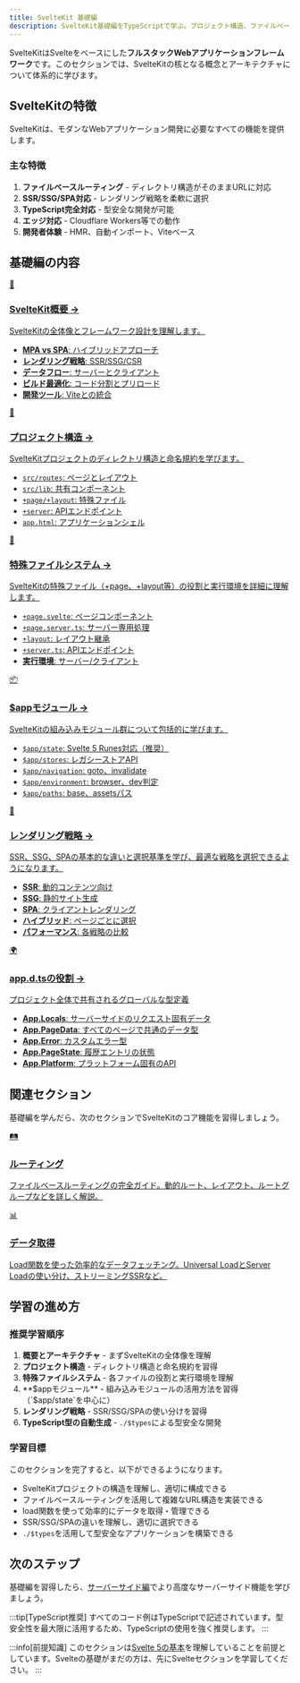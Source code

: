 ```yaml
---
title: SvelteKit 基礎編
description: SvelteKit基礎編をTypeScriptで学ぶ。プロジェクト構造、ファイルベースルーティング、load関数、サーバー/クライアントの実行環境を解説
---
```


<script>
  import { base } from '$app/paths';
</script>

SvelteKitはSvelteをベースにした**フルスタックWebアプリケーションフレームワーク**です。このセクションでは、SvelteKitの核となる概念とアーキテクチャについて体系的に学びます。

## SvelteKitの特徴

SvelteKitは、モダンなWebアプリケーション開発に必要なすべての機能を提供します。

### 主な特徴

1. **ファイルベースルーティング** - ディレクトリ構造がそのままURLに対応
2. **SSR/SSG/SPA対応** - レンダリング戦略を柔軟に選択
3. **TypeScript完全対応** - 型安全な開発が可能
4. **エッジ対応** - Cloudflare Workers等での動作
5. **開発者体験** - HMR、自動インポート、Viteベース

## 基礎編の内容

<div class="grid grid-cols-1 md:grid-cols-2 gap-4 my-8 auto-rows-[1fr]">
  <a href="{base}/sveltekit/basics/overview/" class="flex no-underline group h-full">
    <div class="p-4 border border-gray-2 dark:border-gray-7 rounded-lg shadow-md hover:shadow-lg hover:border-blue-400 dark:hover:border-blue-400 transition-all cursor-pointer flex flex-col w-full">
      <div class="text-3xl mb-2">🎯</div>
      <h3 class="font-bold text-lg mb-2 text-blue-600 dark:text-blue-400 group-hover:text-blue-700 dark:group-hover:text-blue-300 transition-colors">
        SvelteKit概要
        <span class="inline-block ml-1 text-xs opacity-60">→</span>
      </h3>
      <p class="text-sm mb-3 text-gray-7 dark:text-gray-3">SvelteKitの全体像とフレームワーク設計を理解します。</p>
      <ul class="text-sm text-gray-6 dark:text-gray-4 space-y-1 flex-grow">
        <li><strong>MPA vs SPA</strong>: ハイブリッドアプローチ</li>
        <li><strong>レンダリング戦略</strong>: SSR/SSG/CSR</li>
        <li><strong>データフロー</strong>: サーバーとクライアント</li>
        <li><strong>ビルド最適化</strong>: コード分割とプリロード</li>
        <li><strong>開発ツール</strong>: Viteとの統合</li>
      </ul>
    </div>
  </a>
  
  <a href="{base}/sveltekit/basics/project-structure/" class="flex no-underline group h-full">
    <div class="p-4 border border-gray-2 dark:border-gray-7 rounded-lg shadow-md hover:shadow-lg hover:border-blue-400 dark:hover:border-blue-400 transition-all cursor-pointer flex flex-col w-full">
      <div class="text-3xl mb-2">📁</div>
      <h3 class="font-bold text-lg mb-2 text-blue-600 dark:text-blue-400 group-hover:text-blue-700 dark:group-hover:text-blue-300 transition-colors">
        プロジェクト構造
        <span class="inline-block ml-1 text-xs opacity-60">→</span>
      </h3>
      <p class="text-sm mb-3 text-gray-7 dark:text-gray-3">SvelteKitプロジェクトのディレクトリ構造と命名規約を学びます。</p>
      <ul class="text-sm text-gray-6 dark:text-gray-4 space-y-1 flex-grow">
        <li><code>src/routes</code>: ページとレイアウト</li>
        <li><code>src/lib</code>: 共有コンポーネント</li>
        <li><code>+page/+layout</code>: 特殊ファイル</li>
        <li><code>+server</code>: APIエンドポイント</li>
        <li><code>app.html</code>: アプリケーションシェル</li>
      </ul>
    </div>
  </a>

  <a href="{base}/sveltekit/basics/file-system/" class="flex no-underline group h-full">
    <div class="p-4 border border-gray-2 dark:border-gray-7 rounded-lg shadow-md hover:shadow-lg hover:border-blue-400 dark:hover:border-blue-400 transition-all cursor-pointer flex flex-col w-full">
      <div class="text-3xl mb-2">📂</div>
      <h3 class="font-bold text-lg mb-2 text-blue-600 dark:text-blue-400 group-hover:text-blue-700 dark:group-hover:text-blue-300 transition-colors">
        特殊ファイルシステム
        <span class="inline-block ml-1 text-xs opacity-60">→</span>
      </h3>
      <p class="text-sm mb-3 text-gray-7 dark:text-gray-3">SvelteKitの特殊ファイル（+page、+layout等）の役割と実行環境を詳細に理解します。</p>
      <ul class="text-sm text-gray-6 dark:text-gray-4 space-y-1 flex-grow">
        <li><code>+page.svelte</code>: ページコンポーネント</li>
        <li><code>+page.server.ts</code>: サーバー専用処理</li>
        <li><code>+layout</code>: レイアウト継承</li>
        <li><code>+server.ts</code>: APIエンドポイント</li>
        <li><strong>実行環境</strong>: サーバー/クライアント</li>
      </ul>
    </div>
  </a>

  <a href="{base}/sveltekit/basics/app-modules/" class="flex no-underline group h-full">
    <div class="p-4 border border-gray-2 dark:border-gray-7 rounded-lg shadow-md hover:shadow-lg hover:border-blue-400 dark:hover:border-blue-400 transition-all cursor-pointer flex flex-col w-full">
      <div class="text-3xl mb-2">📦</div>
      <h3 class="font-bold text-lg mb-2 text-blue-600 dark:text-blue-400 group-hover:text-blue-700 dark:group-hover:text-blue-300 transition-colors">
        $appモジュール
        <span class="inline-block ml-1 text-xs opacity-60">→</span>
      </h3>
      <p class="text-sm mb-3 text-gray-7 dark:text-gray-3">SvelteKitの組み込みモジュール群について包括的に学びます。</p>
      <ul class="text-sm text-gray-6 dark:text-gray-4 space-y-1 flex-grow">
        <li><code>$app/state</code>: Svelte 5 Runes対応（推奨）</li>
        <li><code>$app/stores</code>: レガシーストアAPI</li>
        <li><code>$app/navigation</code>: goto、invalidate</li>
        <li><code>$app/environment</code>: browser、dev判定</li>
        <li><code>$app/paths</code>: base、assetsパス</li>
      </ul>
    </div>
  </a>

  <a href="{base}/sveltekit/basics/rendering-strategies/" class="flex no-underline group h-full">
    <div class="p-4 border border-gray-2 dark:border-gray-7 rounded-lg shadow-md hover:shadow-lg hover:border-blue-400 dark:hover:border-blue-400 transition-all cursor-pointer flex flex-col w-full">
      <div class="text-3xl mb-2">🎨</div>
      <h3 class="font-bold text-lg mb-2 text-blue-600 dark:text-blue-400 group-hover:text-blue-700 dark:group-hover:text-blue-300 transition-colors">
        レンダリング戦略
        <span class="inline-block ml-1 text-xs opacity-60">→</span>
      </h3>
      <p class="text-sm mb-3 text-gray-7 dark:text-gray-3">SSR、SSG、SPAの基本的な違いと選択基準を学び、最適な戦略を選択できるようになります。</p>
      <ul class="text-sm text-gray-6 dark:text-gray-4 space-y-1 flex-grow">
        <li><strong>SSR</strong>: 動的コンテンツ向け</li>
        <li><strong>SSG</strong>: 静的サイト生成</li>
        <li><strong>SPA</strong>: クライアントレンダリング</li>
        <li><strong>ハイブリッド</strong>: ページごとに選択</li>
        <li><strong>パフォーマンス</strong>: 各戦略の比較</li>
      </ul>
    </div>
  </a>

  <a href="{base}/sveltekit/basics/global-types/" class="flex no-underline group h-full">
    <div class="p-4 border border-gray-2 dark:border-gray-7 rounded-lg shadow-md hover:shadow-lg hover:border-blue-400 dark:hover:border-blue-400 transition-all cursor-pointer flex flex-col w-full">
      <div class="text-3xl mb-2">🌍</div>
      <h3 class="font-bold text-lg mb-2 text-blue-600 dark:text-blue-400 group-hover:text-blue-700 dark:group-hover:text-blue-300 transition-colors">
        app.d.tsの役割
        <span class="inline-block ml-1 text-xs opacity-60">→</span>
      </h3>
      <p class="text-sm mb-3 text-gray-7 dark:text-gray-3">プロジェクト全体で共有されるグローバルな型定義</p>
      <ul class="text-sm text-gray-6 dark:text-gray-4 space-y-1 flex-grow">
        <li><strong>App.Locals</strong>: サーバーサイドのリクエスト固有データ</li>
        <li><strong>App.PageData</strong>: すべてのページで共通のデータ型</li>
        <li><strong>App.Error</strong>: カスタムエラー型</li>
        <li><strong>App.PageState</strong>: 履歴エントリの状態</li>
        <li><strong>App.Platform</strong>: プラットフォーム固有のAPI</li>
      </ul>
    </div>
  </a>
</div>

## 関連セクション

基礎編を学んだら、次のセクションでSvelteKitのコア機能を習得しましょう。

<div class="grid grid-cols-1 md:grid-cols-2 gap-6 my-8">
  <a href="{base}/sveltekit/routing/" class="flex no-underline group">
    <div class="p-6 border border-gray-2 dark:border-gray-7 rounded-lg shadow-md hover:shadow-lg hover:border-orange-400 dark:hover:border-orange-400 transition-all cursor-pointer flex flex-col w-full">
      <div class="text-3xl mb-3">🛤️</div>
      <h3 class="font-bold text-xl mb-3 text-orange-600 dark:text-orange-400 group-hover:text-orange-700 dark:group-hover:text-orange-300 transition-colors">
        ルーティング
      </h3>
      <p class="text-sm text-gray-6 dark:text-gray-4">
        ファイルベースルーティングの完全ガイド。動的ルート、レイアウト、ルートグループなどを詳しく解説。
      </p>
    </div>
  </a>
  
  <a href="{base}/sveltekit/data-loading/" class="flex no-underline group">
    <div class="p-6 border border-gray-2 dark:border-gray-7 rounded-lg shadow-md hover:shadow-lg hover:border-orange-400 dark:hover:border-orange-400 transition-all cursor-pointer flex flex-col w-full">
      <div class="text-3xl mb-3">📊</div>
      <h3 class="font-bold text-xl mb-3 text-orange-600 dark:text-orange-400 group-hover:text-orange-700 dark:group-hover:text-orange-300 transition-colors">
        データ取得
      </h3>
      <p class="text-sm text-gray-6 dark:text-gray-4">
        Load関数を使った効率的なデータフェッチング。Universal LoadとServer Loadの使い分け、ストリーミングSSRなど。
      </p>
    </div>
  </a>
</div>

## 学習の進め方

### 推奨学習順序

1. **概要とアーキテクチャ** - まずSvelteKitの全体像を理解
2. **プロジェクト構造** - ディレクトリ構造と命名規約を習得
3. **特殊ファイルシステム** - 各ファイルの役割と実行環境を理解
4. **$appモジュール** - 組み込みモジュールの活用方法を習得（`$app/state`を中心に）
5. **レンダリング戦略** - SSR/SSG/SPAの使い分けを習得
6. **TypeScript型の自動生成** - `./$types`による型安全な開発

### 学習目標

このセクションを完了すると、以下ができるようになります。

- SvelteKitプロジェクトの構造を理解し、適切に構成できる
- ファイルベースルーティングを活用して複雑なURL構造を実装できる
- load関数を使って効率的にデータを取得・管理できる
- SSR/SSG/SPAの違いを理解し、適切に選択できる
- `./$types`を活用して型安全なアプリケーションを構築できる

## 次のステップ

基礎編を習得したら、[サーバーサイド編](/sveltekit/server/)でより高度なサーバーサイド機能を学びましょう。

:::tip[TypeScript推奨]
すべてのコード例はTypeScriptで記述されています。型安全性を最大限に活用するため、TypeScriptの使用を強く推奨します。
:::

:::info[前提知識]
このセクションは[Svelte 5の基本](/svelte/)を理解していることを前提としています。Svelteの基礎がまだの方は、先にSvelteセクションを学習してください。
:::


